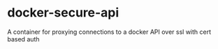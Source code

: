 # docker-secure-api
A container for proxying connections to a docker API over ssl with cert based auth
